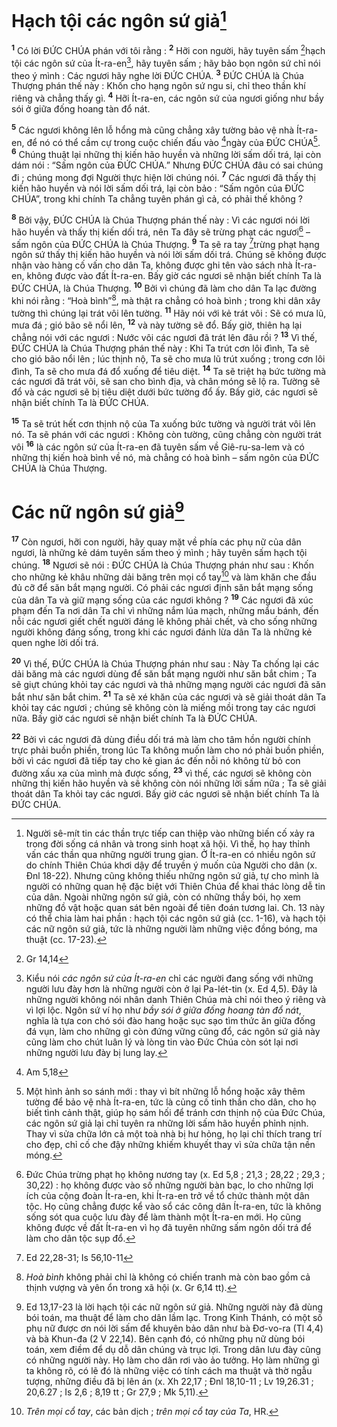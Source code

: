# Hạch tội các ngôn sứ giả[^1]
<sup><b>1</b></sup> Có lời ĐỨC CHÚA phán với tôi rằng : <sup><b>2</b></sup> Hỡi con người, hãy tuyên sấm [^1*]hạch tội các ngôn sứ của Ít-ra-en[^2], hãy tuyên sấm ; hãy bảo bọn ngôn sứ chỉ nói theo ý mình : Các ngươi hãy nghe lời ĐỨC CHÚA. <sup><b>3</b></sup> ĐỨC CHÚA là Chúa Thượng phán thế này : Khốn cho hạng ngôn sứ ngu si, chỉ theo thần khí riêng và chẳng thấy gì. <sup><b>4</b></sup> Hỡi Ít-ra-en, các ngôn sứ của ngươi giống như bầy sói ở giữa đống hoang tàn đổ nát.

<sup><b>5</b></sup> Các ngươi không lên lỗ hổng mà cũng chẳng xây tường bảo vệ nhà Ít-ra-en, để nó có thể cầm cự trong cuộc chiến đấu vào [^2*]ngày của ĐỨC CHÚA[^3]. <sup><b>6</b></sup> Chúng thuật lại những thị kiến hão huyền và những lời sấm dối trá, lại còn dám nói : “Sấm ngôn của ĐỨC CHÚA.” Nhưng ĐỨC CHÚA đâu có sai chúng đi ; chúng mong đợi Người thực hiện lời chúng nói. <sup><b>7</b></sup> Các ngươi đã thấy thị kiến hão huyền và nói lời sấm dối trá, lại còn bảo : “Sấm ngôn của ĐỨC CHÚA”, trong khi chính Ta chẳng tuyên phán gì cả, có phải thế không ?

<sup><b>8</b></sup> Bởi vậy, ĐỨC CHÚA là Chúa Thượng phán thế này : Vì các ngươi nói lời hão huyền và thấy thị kiến dối trá, nên Ta đây sẽ trừng phạt các ngươi[^4] – sấm ngôn của ĐỨC CHÚA là Chúa Thượng. <sup><b>9</b></sup> Ta sẽ ra tay [^3*]trừng phạt hạng ngôn sứ thấy thị kiến hão huyền và nói lời sấm dối trá. Chúng sẽ không được nhận vào hàng cố vấn cho dân Ta, không được ghi tên vào sách nhà Ít-ra-en, không được vào đất Ít-ra-en. Bấy giờ các ngươi sẽ nhận biết chính Ta là ĐỨC CHÚA, là Chúa Thượng. <sup><b>10</b></sup> Bởi vì chúng đã làm cho dân Ta lạc đường khi nói rằng : “Hoà bình”[^5], mà thật ra chẳng có hoà bình ; trong khi dân xây tường thì chúng lại trát vôi lên tường. <sup><b>11</b></sup> Hãy nói với kẻ trát vôi : Sẽ có mưa lũ, mưa đá ; gió bão sẽ nổi lên, <sup><b>12</b></sup> và này tường sẽ đổ. Bấy giờ, thiên hạ lại chẳng nói với các ngươi : Nước vôi các ngươi đã trát lên đâu rồi ? <sup><b>13</b></sup> Vì thế, ĐỨC CHÚA là Chúa Thượng phán thế này : Khi Ta trút cơn lôi đình, Ta sẽ cho gió bão nổi lên ; lúc thịnh nộ, Ta sẽ cho mưa lũ trút xuống ; trong cơn lôi đình, Ta sẽ cho mưa đá đổ xuống để tiêu diệt. <sup><b>14</b></sup> Ta sẽ triệt hạ bức tường mà các ngươi đã trát vôi, sẽ san cho bình địa, và chân móng sẽ lộ ra. Tường sẽ đổ và các ngươi sẽ bị tiêu diệt dưới bức tường đổ ấy. Bấy giờ, các ngươi sẽ nhận biết chính Ta là ĐỨC CHÚA.

<sup><b>15</b></sup> Ta sẽ trút hết cơn thịnh nộ của Ta xuống bức tường và người trát vôi lên nó. Ta sẽ phán với các ngươi : Không còn tường, cũng chẳng còn người trát vôi <sup><b>16</b></sup> là các ngôn sứ của Ít-ra-en đã tuyên sấm về Giê-ru-sa-lem và có những thị kiến hoà bình về nó, mà chẳng có hoà bình – sấm ngôn của ĐỨC CHÚA là Chúa Thượng.

# Các nữ ngôn sứ giả[^6]
<sup><b>17</b></sup> Còn ngươi, hỡi con người, hãy quay mặt về phía các phụ nữ của dân ngươi, là những kẻ dám tuyên sấm theo ý mình ; hãy tuyên sấm hạch tội chúng. <sup><b>18</b></sup> Ngươi sẽ nói : ĐỨC CHÚA là Chúa Thượng phán như sau : Khốn cho những kẻ khâu những dải băng trên mọi cổ tay[^7] và làm khăn che đầu đủ cỡ để săn bắt mạng người. Có phải các ngươi định săn bắt mạng sống của dân Ta và giữ mạng sống của các ngươi không ? <sup><b>19</b></sup> Các ngươi đã xúc phạm đến Ta nơi dân Ta chỉ vì những nắm lúa mạch, những mẩu bánh, đến nỗi các ngươi giết chết người đáng lẽ không phải chết, và cho sống những người không đáng sống, trong khi các ngươi đánh lừa dân Ta là những kẻ quen nghe lời dối trá.

<sup><b>20</b></sup> Vì thế, ĐỨC CHÚA là Chúa Thượng phán như sau : Này Ta chống lại các dải băng mà các ngươi dùng để săn bắt mạng người như săn bắt chim ; Ta sẽ giựt chúng khỏi tay các ngươi và thả những mạng người các ngươi đã săn bắt như săn bắt chim. <sup><b>21</b></sup> Ta sẽ xé khăn của các ngươi và sẽ giải thoát dân Ta khỏi tay các ngươi ; chúng sẽ không còn là miếng mồi trong tay các ngươi nữa. Bấy giờ các ngươi sẽ nhận biết chính Ta là ĐỨC CHÚA.

<sup><b>22</b></sup> Bởi vì các ngươi đã dùng điều dối trá mà làm cho tâm hồn người chính trực phải buồn phiền, trong lúc Ta không muốn làm cho nó phải buồn phiền, bởi vì các ngươi đã tiếp tay cho kẻ gian ác đến nỗi nó không từ bỏ con đường xấu xa của mình mà được sống, <sup><b>23</b></sup> vì thế, các ngươi sẽ không còn những thị kiến hão huyền và sẽ không còn nói những lời sấm nữa ; Ta sẽ giải thoát dân Ta khỏi tay các ngươi. Bấy giờ các ngươi sẽ nhận biết chính Ta là ĐỨC CHÚA.

[^1]: Người sê-mít tin các thần trực tiếp can thiệp vào những biến cố xảy ra trong đời sống cá nhân và trong sinh hoạt xã hội. Vì thế, họ hay thỉnh vấn các thần qua những người trung gian. Ở Ít-ra-en có nhiều ngôn sứ do chính Thiên Chúa khơi dậy để truyền ý muốn của Người cho dân (x. Đnl 18-22). Nhưng cũng không thiếu những ngôn sứ giả, tự cho mình là người có những quan hệ đặc biệt với Thiên Chúa để khai thác lòng dễ tin của dân. Ngoài những ngôn sứ giả, còn có những thầy bói, họ xem những đồ vật hoặc quan sát bên ngoài để tiên đoán tương lai. Ch. 13 này có thể chia làm hai phần : hạch tội các ngôn sứ giả (cc. 1-16), và hạch tội các nữ ngôn sứ giả, tức là những người làm những việc đồng bóng, ma thuật (cc. 17-23).
[^2]: Kiểu nói <i>các ngôn sứ của Ít-ra-en</i> chỉ các người đang sống với những người lưu đày hơn là những người còn ở lại Pa-lét-tin (x. Ed 4,5). Đây là những người không nói nhân danh Thiên Chúa mà chỉ nói theo ý riêng và vì lợi lộc. Ngôn sứ ví họ như <i>bầy sói ở giữa đống hoang tàn đổ nát</i>, nghĩa là tựa con chó sói đào hang hoặc sục sạo tìm thức ăn giữa đống đá vụn, làm cho những gì còn đứng vững cũng đổ, các ngôn sứ giả này cũng làm cho chút luân lý và lòng tin vào Đức Chúa còn sót lại nơi những người lưu đày bị lung lay.
[^3]: Một hình ảnh so sánh mới : thay vì bít những lỗ hổng hoặc xây thêm tường để bảo vệ nhà Ít-ra-en, tức là củng cố tinh thần cho dân, cho họ biết tình cảnh thật, giúp họ sám hối để tránh cơn thịnh nộ của Đức Chúa, các ngôn sứ giả lại chỉ tuyên ra những lời sấm hão huyền phỉnh nịnh. Thay vì sửa chữa lớn cả một toà nhà bị hư hỏng, họ lại chỉ thích trang trí cho đẹp, chỉ cố che đậy những khiếm khuyết thay vì sửa chữa tận nền móng.
[^4]: Đức Chúa trừng phạt họ không nương tay (x. Ed 5,8 ; 21,3 ; 28,22 ; 29,3 ; 30,22) : họ không được vào số những người bàn bạc, lo cho những lợi ích của cộng đoàn Ít-ra-en, khi Ít-ra-en trở về tổ chức thành một dân tộc. Họ cũng chẳng được kể vào sổ các công dân Ít-ra-en, tức là không sống sót qua cuộc lưu đày để làm thành một Ít-ra-en mới. Họ cũng không được về đất Ít-ra-en vì họ đã tuyên những sấm ngôn dối trá để làm cho dân tộc sụp đổ.
[^5]: <i>Hoà bình</i> không phải chỉ là không có chiến tranh mà còn bao gồm cả thịnh vượng và yên ổn trong xã hội (x. Gr 6,14 tt).
[^6]: Ed 13,17-23 là lời hạch tội các nữ ngôn sứ giả. Những người này đã dùng bói toán, ma thuật để làm cho dân lầm lạc. Trong Kinh Thánh, có một số phụ nữ được ơn nói lời sấm để khuyên bảo dân như bà Đơ-vo-ra (Tl 4,4) và bà Khun-đa (2 V 22,14). Bên cạnh đó, có những phụ nữ dùng bói toán, xem điềm để dụ dỗ dân chúng và trục lợi. Trong dân lưu đày cũng có những người này. Họ làm cho dân rơi vào ảo tưởng. Họ làm những gì ta không rõ, có lẽ đó là những việc có tính cách ma thuật và thờ ngẫu tượng, những điều đã bị lên án (x. Xh 22,17 ; Đnl 18,10-11 ; Lv 19,26.31 ; 20,6.27 ; Is 2,6 ; 8,19 tt ; Gr 27,9 ; Mk 5,11).
[^7]: <i>Trên mọi cổ tay</i>, các bản dịch ; <i>trên mọi cổ tay của Ta</i>, HR.
[^1*]: Gr 14,14
[^2*]: Am 5,18
[^3*]: Ed 22,28-31; Is 56,10-11
